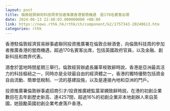 ```yaml
---
layout: post
title: 倫敦經貿辦向科技周參加者推廣香港營商機遇　逾170名賓客出席
date: 2024-06-13 22:48:03.000000000 +08:00
link: https://news.rthk.hk/rthk/ch/component/k2/1757343-20240613.htm
categories: rthk
---
```


香港駐倫敦經濟貿易辦事處聯同投資推廣署在倫敦合辦酒會，向倫敦科技周的參加者推廣香港的營商機遇，超過170名賓客出席，包括英國政府官員，以及金融、創新科技和商界代表。

酒會於當地時間星期三舉行。倫敦經貿辦處長羅莘桉致辭時說，香港是亞洲最具活力的科技樞紐之一，同時亦是全球最自由的經濟體之一，香港的獨特優勢包括資金自由流動、簡單低稅制、一流的基建設施，以及是連接內地和亞洲的門戶。

投資推廣署倫敦辦事處招商引才/投資推廣總監葉翠嫻致辭時說，在港的初創企業數目在去年創歷史新高、達4257間，超過16%的初創企業非本地創辦人來自英國，她鼓勵英國初創企業考慮落戶香港。
